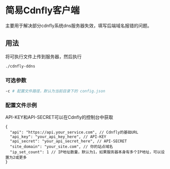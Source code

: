 # 简易Cdnfly客户端

主要用于解决部分cdnfly系统dns服务器失效，填写后端域名报错的问题。

## 用法

将可执行文件上传到服务器，然后执行

```bash
./cdnfly-ddns
```

### 可选参数

```bash
-c # 配置文件路径，默认为当前目录下的 config.json
```

### 配置文件示例

API-KEY和API-SECRET可以在Cdnfly的控制台中获取
```text
{
  "api": "https://api.your_service.com", // Cdnfly的基础URL
  "api_key": "your_api_key_here", // API-KEY
  "api_secret": "your_api_secret_here", // API-SECRET
  "site_domain": "your_site.com", // 你的站点域名
  "ip_set_count": 1 // IP地址数量，默认为1，如果服务器本身有多个IP地址，可以设置为2或更多
}
```
